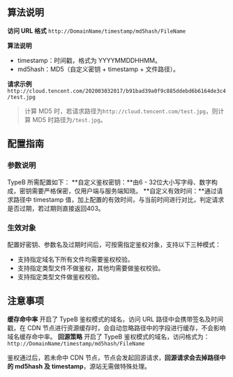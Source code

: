 ## 算法说明
**访问 URL 格式**
`http://DomainName/timestamp/md5hash/FileName`

**算法说明**
- timestamp：时间戳，格式为 YYYYMMDDHHMM。
- md5hash：MD5（自定义密钥 + timestamp + 文件路径）。

**请求示例**
`http://cloud.tencent.com/202003032017/b91bad39a0f9c885ddebd6b6164de3c4/test.jpg`

>计算 MD5 时，若请求路径为`http://cloud.tencent.com/test.jpg`，则计算 MD5 时路径为`/test.jpg`。

## 配置指南

### 参数说明
TypeB 所需配置如下：
**自定义鉴权密钥：**由6 - 32位大小写字母、数字构成，密钥需要严格保密，仅用户端与服务端知晓。
**自定义有效时间：**通过请求路径中 timestamp 值，加上配置的有效时间，与当前时间进行对比，判定请求是否过期，若过期则直接返回403。 

### 生效对象
配置好密钥、参数名及过期时间后，可按需指定鉴权对象，支持以下三种模式：
- 支持指定域名下所有文件均需要鉴权校验。
- 支持指定类型文件不做鉴权，其他均需要做鉴权校验。
- 支持指定类型文件做鉴权校验。

## 注意事项
**缓存命中率**
开启了 TypeB 鉴权模式的域名，访问 URL 路径中会携带签名及时间戳，在 CDN 节点进行资源缓存时，会自动忽略路径中的字段进行缓存，不会影响域名缓存命中率。
**回源策略**
开启了 TypeB 鉴权模式的域名，访问格式为：
`http://DomainName/timestamp/md5hash/FileName`

鉴权通过后，若未命中 CDN 节点，节点会发起回源请求，**回源请求会去掉路径中的 md5hash 及 timestamp**，源站无需做特殊处理。

